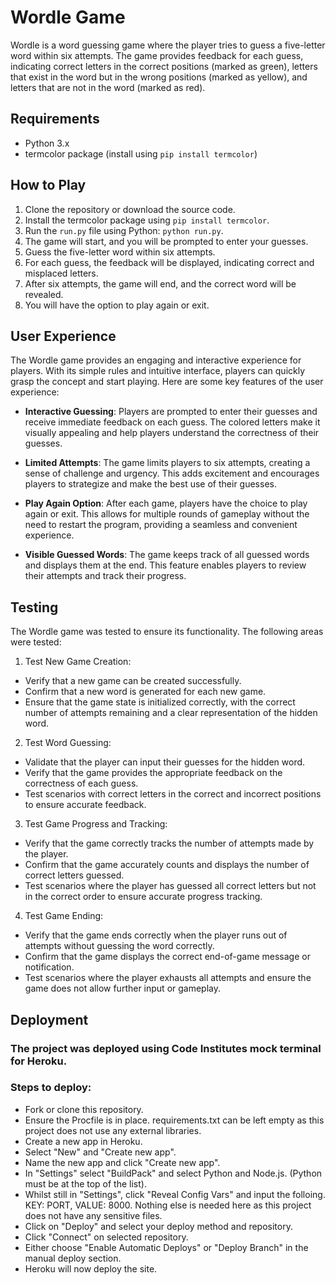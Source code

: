 # Wordle Game

Wordle is a word guessing game where the player tries to guess a five-letter word within six attempts. The game provides feedback for each guess, indicating correct letters in the correct positions (marked as green), letters that exist in the word but in the wrong positions (marked as yellow), and letters that are not in the word (marked as red).

## Requirements

- Python 3.x
- termcolor package (install using `pip install termcolor`)

## How to Play

1. Clone the repository or download the source code.
2. Install the termcolor package using `pip install termcolor`.
3. Run the `run.py` file using Python: `python run.py`.
4. The game will start, and you will be prompted to enter your guesses.
5. Guess the five-letter word within six attempts.
6. For each guess, the feedback will be displayed, indicating correct and misplaced letters.
7. After six attempts, the game will end, and the correct word will be revealed.
8. You will have the option to play again or exit.

## User Experience

The Wordle game provides an engaging and interactive experience for players. With its simple rules and intuitive interface, players can quickly grasp the concept and start playing. Here are some key features of the user experience:

- **Interactive Guessing**: Players are prompted to enter their guesses and receive immediate feedback on each guess. The colored letters make it visually appealing and help players understand the correctness of their guesses.

- **Limited Attempts**: The game limits players to six attempts, creating a sense of challenge and urgency. This adds excitement and encourages players to strategize and make the best use of their guesses.

- **Play Again Option**: After each game, players have the choice to play again or exit. This allows for multiple rounds of gameplay without the need to restart the program, providing a seamless and convenient experience.

- **Visible Guessed Words**: The game keeps track of all guessed words and displays them at the end. This feature enables players to review their attempts and track their progress.

## Testing

The Wordle game was tested to ensure its functionality. The following areas were tested:

1. Test New Game Creation:

* Verify that a new game can be created successfully.
* Confirm that a new word is generated for each new game.
* Ensure that the game state is initialized correctly, with the correct number of attempts remaining and a clear representation of the hidden word.

2. Test Word Guessing:

* Validate that the player can input their guesses for the hidden word.
* Verify that the game provides the appropriate feedback on the correctness of each guess.
* Test scenarios with correct letters in the correct and incorrect positions to ensure accurate feedback.

3. Test Game Progress and Tracking:

* Verify that the game correctly tracks the number of attempts made by the player.
* Confirm that the game accurately counts and displays the number of correct letters guessed.
* Test scenarios where the player has guessed all correct letters but not in the correct order to ensure accurate progress tracking.

4. Test Game Ending:
* Verify that the game ends correctly when the player runs out of attempts without guessing the word correctly.
* Confirm that the game displays the correct end-of-game message or notification.
* Test scenarios where the player exhausts all attempts and ensure the game does not allow further input or gameplay.

## Deployment

### The project was deployed using Code Institutes mock terminal for Heroku.

### Steps to deploy:
* Fork or clone this repository.
* Ensure the Procfile is in place.
  requirements.txt can be left empty as this project does not use any external libraries.
* Create a new app in Heroku.
* Select "New" and "Create new app".
* Name the new app and click "Create new app".
* In "Settings" select "BuildPack" and select Python and Node.js. (Python must be at the top of the list).
* Whilst still in "Settings", click "Reveal Config Vars" and input the folloing. KEY: PORT, VALUE: 8000. Nothing else is needed here as this 
  project does not have any sensitive files.
* Click on "Deploy" and select your deploy method and repository.
* Click "Connect" on selected repository.
* Either choose "Enable Automatic Deploys" or "Deploy Branch" in the manual deploy section.
* Heroku will now deploy the site.




